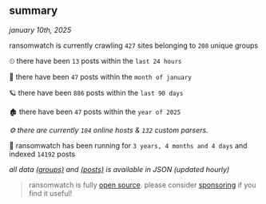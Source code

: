 
## summary
_january 10th, 2025_

ransomwatch is currently crawling `427` sites belonging to `208` unique groups

⏲ there have been `13` posts within the `last 24 hours`

🦈 there have been `47` posts within the `month of january`

🪐 there have been `886` posts within the `last 90 days`

🏚 there have been `47` posts within the `year of 2025`

_⚙️ there are currently `104` online hosts & `132` custom parsers._

🦕 ransomwatch has been running for `3 years, 4 months and 4 days` and indexed `14192` posts

_all data  [(groups)](http://ransomwhat.telemetry.ltd/groups) and [(posts)](http://ransomwhat.telemetry.ltd/posts) is available in JSON (updated hourly)_

> ransomwatch is fully [open source](https://github.com/joshhighet/ransomwatch#ransomwatch--). please consider [sponsoring](https://github.com/sponsors/joshhighet) if you find it useful!

